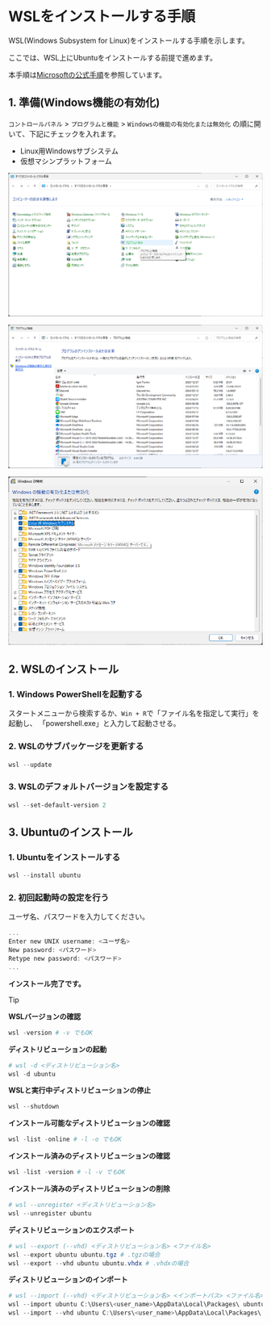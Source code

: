 <!--
    WSLをインストールする手順を示す。
 -->

# WSLをインストールする手順

WSL(Windows Subsystem for Linux)をインストールする手順を示します。

ここでは、WSL上にUbuntuをインストールする前提で進めます。

本手順は[Microsoftの公式手順][wsl]を参照しています。

[wsl]: https://learn.microsoft.com/ja-jp/windows/wsl/install

## 1. 準備(Windows機能の有効化)

`コントロールパネル` > `プログラムと機能` > `Windowsの機能の有効化または無効化`
の順に開いて、下記にチェックを入れます。

* Linux用Windowsサブシステム
* 仮想マシンプラットフォーム

![コントロールパネル](image/cnt-001.png)

![プログラムと機能](image/cnt-002.png)

![Windowsの機能](image/cnt-003.png)

## 2. WSLのインストール

### 1. Windows PowerShellを起動する

スタートメニューから検索するか、`Win + R`で「ファイル名を指定して実行」を起動し、
「powershell.exe」と入力して起動させる。

### 2. WSLのサブパッケージを更新する

``` powershell
wsl --update
```

### 3. WSLのデフォルトバージョンを設定する

``` powershell
wsl --set-default-version 2
```

## 3. Ubuntuのインストール

### 1. Ubuntuをインストールする

``` powershell
wsl --install ubuntu
```

### 2. 初回起動時の設定を行う

ユーザ名、パスワードを入力してください。

``` powershell
...
Enter new UNIX username: <ユーザ名>
New password: <パスワード>
Retype new password: <パスワード>
...
```

**インストール完了です。**

> [!TIP]
>
> **WSLバージョンの確認**
>
> ``` powershell
> wsl -version # -v でもOK
> ```
>
> **ディストリビューションの起動**
>
> ``` powershell
> # wsl -d <ディストリビューション名>
> wsl -d ubuntu
> ```
>
> **WSLと実行中ディストリビューションの停止**
>
> ``` powershell
> wsl --shutdown
> ```
>
> **インストール可能なディストリビューションの確認**
>
> ``` powershell
> wsl -list -online # -l -o でもOK
> ```
>
> **インストール済みのディストリビューションの確認**
>
> ``` powershell
> wsl -list -version # -l -v でもOK
> ```
>
> **インストール済みのディストリビューションの削除**
>
> ``` powershell
> # wsl --unregister <ディストリビューション名>
> wsl --unregister ubuntu
> ```
>
> **ディストリビューションのエクスポート**
>
> ``` powershell
> # wsl --export (--vhd) <ディストリビューション名> <ファイル名>
> wsl --export ubuntu ubuntu.tgz # .tgzの場合
> wsl --export --vhd ubuntu ubuntu.vhdx # .vhdxの場合
> ```
>
> **ディストリビューションのインポート**
>
> ``` powershell
> # wsl --import (--vhd) <ディストリビューション名> <インポートパス> <ファイル名>
> wsl --import ubuntu C:\Users\<user_name>\AppData\Local\Packages\ ubuntu.tgz
> wsl --import --vhd ubuntu C:\Users\<user_name>\AppData\Local\Packages\ ubuntu.vhdx
> ```
